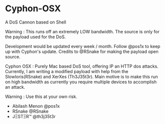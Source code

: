 Cyphon-OSX
==========

A DoS Cannon based on Shell

Warning : This runs off an extremely LOW bandwidth. The source is only for the payload used for the DoS.

Development would be  updated every week / month. Follow @pos1x to keep up with Cyphon's update. Credits to @RSnake
for making the payload open source. 

Cyphon OSX : Purely Mac based DoS tool, offering IP an HTTP dos attacks. Currently, I am writing a modified payload
with help from the Slowloris(RSnake) and XerXes (Th3J35t3r). Main motive is to make this run on high bandwidth
as currently you require multiple devices to accomplish an attack.

Warning : Use this at your own risk.

- Abilash Menon @pos1x
- RSnake @RSnake
- JΞSTΞR™ @th3j35t3r
